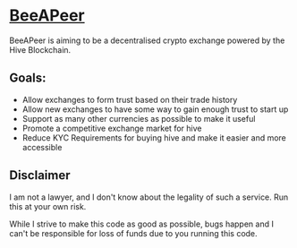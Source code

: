 # [BeeAPeer](https://beeapeer.com)

BeeAPeer is aiming to be a decentralised crypto exchange powered by the Hive Blockchain.

## Goals:
- Allow exchanges to form trust based on their trade history
- Allow new exchanges to have some way to gain enough trust to start up
- Support as many other currencies as possible to make it useful
- Promote a competitive exchange market for hive
- Reduce KYC Requirements for buying hive and make it easier and more accessible

## Disclaimer
I am not a lawyer, and I don't know about the legality of such a service. Run this at your own risk.

While I strive to make this code as good as possible, bugs happen and I can't be responsible for loss of funds due to you running this code.
